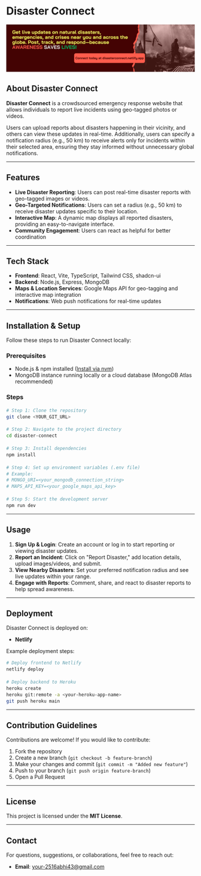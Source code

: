 # Disaster Connect

![Disaster Connect Banner](assests/Disaster.png)


## About Disaster Connect

**Disaster Connect** is a crowdsourced emergency response website that allows individuals to report live incidents using geo-tagged photos or videos. 

Users can upload reports about disasters happening in their vicinity, and others can view these updates in real-time. Additionally, users can specify a notification radius (e.g., 50 km) to receive alerts only for incidents within their selected area, ensuring they stay informed without unnecessary global notifications.

---

## Features

- **Live Disaster Reporting**: Users can post real-time disaster reports with geo-tagged images or videos.
- **Geo-Targeted Notifications**: Users can set a radius (e.g., 50 km) to receive disaster updates specific to their location.
- **Interactive Map**: A dynamic map displays all reported disasters, providing an easy-to-navigate interface.
- **Community Engagement**: Users can react as helpful for better coordination

---

## Tech Stack

- **Frontend**: React, Vite, TypeScript, Tailwind CSS, shadcn-ui
- **Backend**: Node.js, Express, MongoDB
- **Maps & Location Services**: Google Maps API for geo-tagging and interactive map integration
- **Notifications**: Web push notifications for real-time updates

---

## Installation & Setup

Follow these steps to run Disaster Connect locally:

### Prerequisites
- Node.js & npm installed ([Install via nvm](https://github.com/nvm-sh/nvm#installing-and-updating))
- MongoDB instance running locally or a cloud database (MongoDB Atlas recommended)

### Steps
```sh
# Step 1: Clone the repository
git clone <YOUR_GIT_URL>

# Step 2: Navigate to the project directory
cd disaster-connect

# Step 3: Install dependencies
npm install

# Step 4: Set up environment variables (.env file)
# Example:
# MONGO_URI=<your_mongodb_connection_string>
# MAPS_API_KEY=<your_google_maps_api_key>

# Step 5: Start the development server
npm run dev
```

---

## Usage

1. **Sign Up & Login**: Create an account or log in to start reporting or viewing disaster updates.
2. **Report an Incident**: Click on "Report Disaster," add location details, upload images/videos, and submit.
3. **View Nearby Disasters**: Set your preferred notification radius and see live updates within your range.
4. **Engage with Reports**: Comment, share, and react to disaster reports to help spread awareness.

---

## Deployment

Disaster Connect is deployed on:
- **Netlify** 


Example deployment steps:
```sh
# Deploy frontend to Netlify
netlify deploy

# Deploy backend to Heroku
heroku create
heroku git:remote -a <your-heroku-app-name>
git push heroku main
```

---

## Contribution Guidelines

Contributions are welcome! If you would like to contribute:
1. Fork the repository
2. Create a new branch (`git checkout -b feature-branch`)
3. Make your changes and commit (`git commit -m "Added new feature"`)
4. Push to your branch (`git push origin feature-branch`)
5. Open a Pull Request

---

## License

This project is licensed under the **MIT License**.

---

## Contact

For questions, suggestions, or collaborations, feel free to reach out:
- **Email**: [your-2516abhi43@gmail.com](mailto:2516abhi43@gmail.com)


